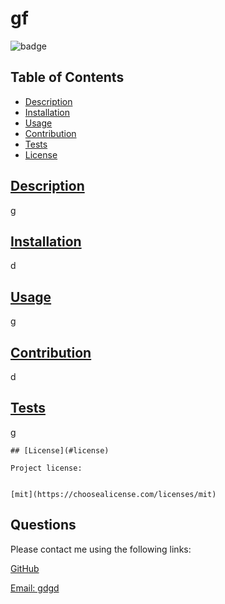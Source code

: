 
  # gf

  
  ![badge](https://img.shields.io/badge/license-mit-blue)
    

  ## Table of Contents

  * [Description](#description)
  * [Installation](#installation)
  * [Usage](#usage)
  * [Contribution](#contribution)
  * [Tests](#tests)
  * [License](#license)
  
  ## [Description](#description)

  g

  ## [Installation](#installation)

  d

  ## [Usage](#usage)

  g

  ## [Contribution](#contribution)

  d

  ## [Tests](#tests)

  g

  
    ## [License](#license)

    Project license:
    
    
    [mit](https://choosealicense.com/licenses/mit)
      
      

  ## Questions

  Please contact me using the following links:

  [GitHub](https://github.com/dgdg)

  [Email: gdgd](mailto:gdgd)
